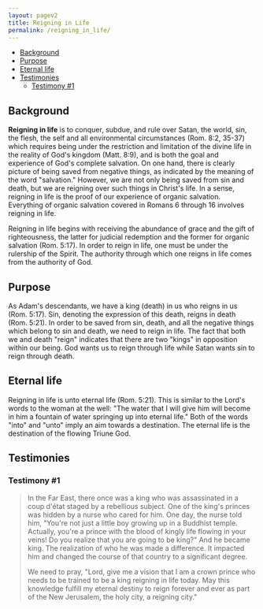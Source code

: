 ```yaml
---
layout: pagev2
title: Reigning in Life
permalink: /reigning_in_life/
---
```

- [Background](#background)
- [Purpose](#purpose)
- [Eternal life](#eternal-life)
- [Testimonies](#testimonies)
  - [Testimony #1](#testimony-1)

## Background

**Reigning in life** is to conquer, subdue, and rule over Satan, the world, sin, the flesh, the self and all environmental circumstances (Rom. 8:2, 35-37) which requires being under the restriction and limitation of the divine life in the reality of God's kingdom (Matt. 8:9), and is both the goal and experience of God's complete salvation. On one hand, there is clearly picture of being saved from negative things, as indicated by the meaning of the word "salvation." However, we are not only being saved from sin and death, but we are reigning over such things in Christ's life. In a sense, reigning in life is the proof of our experience of organic salvation. Everything of organic salvation covered in Romans 6 through 16 involves reigning in life.

Reigning in life begins with receiving the abundance of grace and the gift of righteousness, the latter for judicial redemption and the former for organic salvation (Rom. 5:17). In order to reign in life, one must be under the rulership of the Spirit. The authority through which one reigns in life comes from the authority of God. 

## Purpose

As Adam's descendants, we have a king (death) in us who reigns in us (Rom. 5:17). Sin, denoting the expression of this death, reigns in death (Rom. 5:21). In order to be saved from sin, death, and all the negative things which belong to sin and death, we need to reign in life. The fact that both we and death "reign" indicates that there are two "kings" in opposition within our being. God wants us to reign through life while Satan wants sin to reign through death. 

## Eternal life

Reigning in life is unto eternal life (Rom. 5:21). This is similar to the Lord's words to the woman at the well: "The water that I will give him will become in him a fountain of water springing up into eternal life." Both of the words "into" and "unto" imply an aim towards a destination. The eternal life is the destination of the flowing Triune God.


## Testimonies

### Testimony #1

>In the Far East, there once was a king who was assassinated in a coup d'état staged by a rebellious subject. One of the king's princes was hidden by a nurse who cared for him. One day, the nurse told him, "You're not just a little boy growing up in a Buddhist temple. Actually, you're a prince with the blood of kingly life flowing in your veins! Do you realize that you are going to be king?" And he became king. The realization of who he was made a difference. It impacted him and changed the course of that country to a significant degree.
>
>We need to pray, "Lord, give me a vision that I am a crown prince who needs to be trained to be a king reigning in life today. May this knowledge fulfill my eternal destiny to reign forever and ever as part of the New Jerusalem, the holy city, a reigning city."